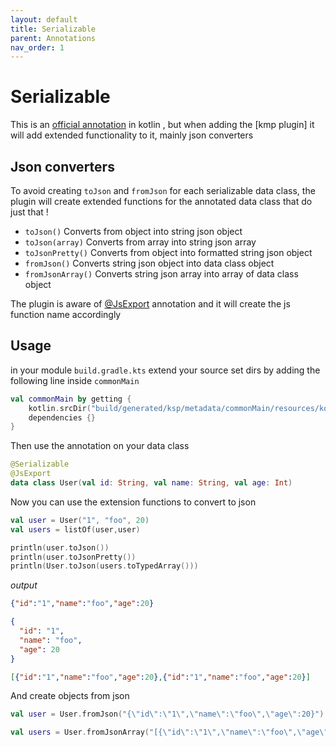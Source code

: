 ```yaml
---
layout: default
title: Serializable
parent: Annotations
nav_order: 1
---
```


# Serializable

This is an [official annotation](https://kotlinlang.org/docs/serialization.html) in kotlin , but
when adding the [kmp plugin] it will add extended functionality to it, mainly json converters

## Json converters

To avoid creating `toJson` and `fromJson` for each serializable data class, the plugin will create
extended functions for the annotated data class that do just that !

* `toJson()` Converts from object into string json object
* `toJson(array)` Converts from array into string json array
* `toJsonPretty()` Converts from object into formatted string json object
* `fromJson()` Converts string json object into data class object
* `fromJsonArray()` Converts string json array into array of data class object

The plugin is aware
of [@JsExport](https://kotlinlang.org/api/latest/jvm/stdlib/kotlin.js/-js-export/) annotation and
it will create the js function name accordingly

## Usage

in your module `build.gradle.kts` extend your source set dirs by adding the following line inside `commonMain`

```kotlin
val commonMain by getting {
    kotlin.srcDir("build/generated/ksp/metadata/commonMain/resources/kotlin") // <----- add this line
    dependencies {}
}
```

Then use the annotation on your data class

```kotlin
@Serializable
@JsExport
data class User(val id: String, val name: String, val age: Int)
```

Now you can use the extension functions to convert to json 

```kotlin
val user = User("1", "foo", 20)
val users = listOf(user,user)

println(user.toJson())
println(user.toJsonPretty())
println(User.toJson(users.toTypedArray()))
```

_output_

```json
{"id":"1","name":"foo","age":20}
```
```json
{
  "id": "1",
  "name": "foo",
  "age": 20
}
```
```json
[{"id":"1","name":"foo","age":20},{"id":"1","name":"foo","age":20}]
```

And create objects from json


```kotlin
val user = User.fromJson("{\"id\":\"1\",\"name\":\"foo\",\"age\":20}")

val users = User.fromJsonArray("[{\"id\":\"1\",\"name\":\"foo\",\"age\":20},{\"id\":\"1\",\"name\":\"foo\",\"age\":20}]")
```

